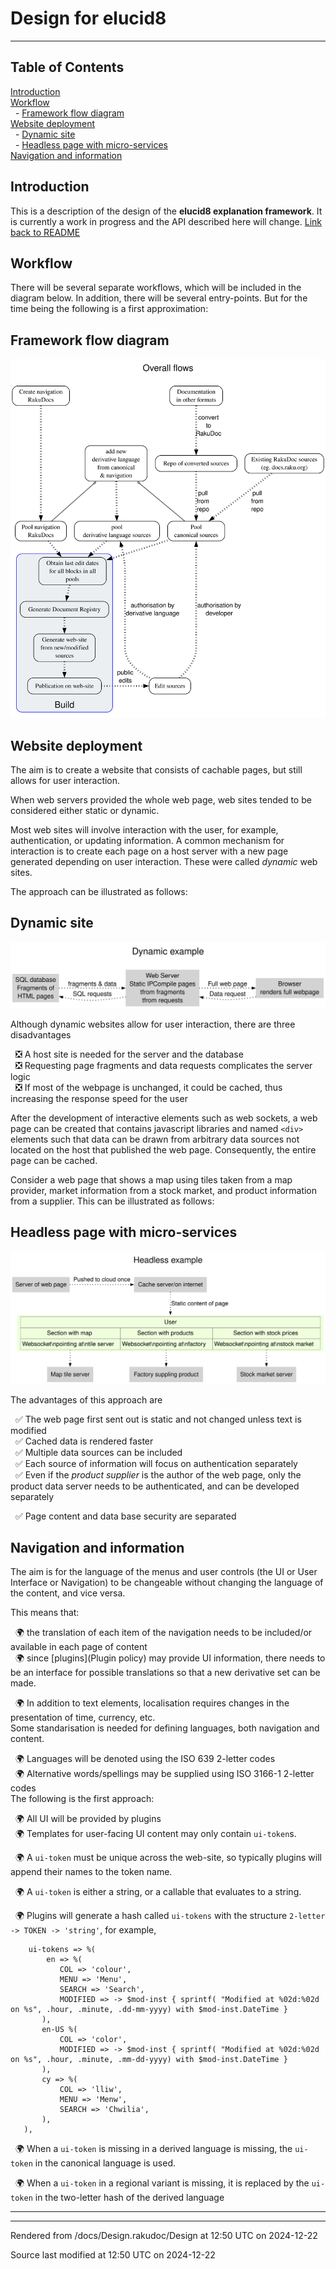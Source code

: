 
# Design for elucid8

----

## Table of Contents

<a href="#Introduction">Introduction</a>   
<a href="#Workflow">Workflow</a>   
&nbsp;&nbsp;- <a href="#Framework_flow_diagram">Framework flow diagram</a>   
<a href="#Website_deployment">Website deployment</a>   
&nbsp;&nbsp;- <a href="#Dynamic_site">Dynamic site</a>   
&nbsp;&nbsp;- <a href="#Headless_page_with_micro-services">Headless page with micro-services</a>   
<a href="#Navigation_and_information">Navigation and information</a>   


<div id="Introduction"></div>

## Introduction
<span class="para" id="6c96b2c"></span>This is a description of the design of the **elucid8 explanation framework**. It is currently a work in progress and the API described here will change. [Link back to README](README.md) 

<div id="Workflow"></div>

## Workflow
<span class="para" id="7c74ec9"></span>There will be several separate workflows, which will be included in the diagram below. In addition, there will be several entry-points. But for the time being the following is a first approximation: 


<div id="Framework flow diagram"></div><div id="Framework_flow_diagram"></div>

## Framework flow diagram
![](Design_Framework_flow_diagram.svg)
<div id="Website deployment"></div><div id="Website_deployment"></div>

## Website deployment
<span class="para" id="ebeb85d"></span>The aim is to create a website that consists of cachable pages, but still allows for user interaction. 

<span class="para" id="8f5d2bf"></span>When web servers provided the whole web page, web sites tended to be considered either static or dynamic. 

<span class="para" id="5ff3fb6"></span>Most web sites will involve interaction with the user, for example, authentication, or updating information. A common mechanism for interaction is to create each page on a host server with a new page generated depending on user interaction. These were called *dynamic* web sites. 

<span class="para" id="23aef73"></span>The approach can be illustrated as follows: 


<div id="Dynamic site"></div><div id="Dynamic_site"></div>

## Dynamic site
![](Design_Dynamic_site.svg)

<span class="para" id="93e852d"></span>Although dynamic websites allow for user interaction, there are three disadvantages 



&nbsp;&nbsp;❎ A host site is needed for the server and the database  
&nbsp;&nbsp;❎ Requesting page fragments and data requests complicates the server logic  
&nbsp;&nbsp;❎ If most of the webpage is unchanged, it could be cached, thus increasing the response speed for the user  

<span class="para" id="964a3cd"></span>After the development of interactive elements such as web sockets, a web page can be created that contains javascript libraries and named ` <div> ` elements such that data can be drawn from arbitrary data sources not located on the host that published the web page. Consequently, the entire page can be cached. 

<span class="para" id="846101b"></span>Consider a web page that shows a map using tiles taken from a map provider, market information from a stock market, and product information from a supplier. This can be illustrated as follows: 


<div id="Headless page with micro-services"></div><div id="Headless_page_with_micro-services"></div>

## Headless page with micro-services
![](Design_Headless_page_with_micro-services.svg)

<span class="para" id="a8c3f49"></span>The advantages of this approach are 



&nbsp;&nbsp;✅ The web page first sent out is static and not changed unless text is modified  
&nbsp;&nbsp;✅ Cached data is rendered faster  
&nbsp;&nbsp;✅ Multiple data sources can be included  
&nbsp;&nbsp;✅ Each source of information will focus on authentication separately  
&nbsp;&nbsp;✅ <span class="para" id="b8894c5"></span>Even if the *product supplier* is the author of the web page, only the product data server needs to be authenticated, and can be developed separately 

  
&nbsp;&nbsp;✅ Page content and data base security are separated  


<div id="Navigation and information"></div><div id="Navigation_and_information"></div>

## Navigation and information
<span class="para" id="279a05d"></span>The aim is for the language of the menus and user controls (the UI or User Interface or Navigation) to be changeable without changing the language of the content, and vice versa. 

<span class="para" id="480fa30"></span>This means that: 



&nbsp;&nbsp;🌍 the translation of each item of the navigation needs to be included/or available in each page of content  
&nbsp;&nbsp;🌍 <span class="para" id="fa02b98"></span>since [plugins](Plugin policy) may provide UI information, there needs to be an interface for possible translations so that a new derivative set can be made. 

  
&nbsp;&nbsp;🌍 In addition to text elements, localisation requires changes in the presentation of time, currency, etc.  
<span class="para" id="59d7e0c"></span>Some standarisation is needed for defining languages, both navigation and content. 



&nbsp;&nbsp;🌍 Languages will be denoted using the ISO 639 2-letter codes  
&nbsp;&nbsp;🌍 Alternative words/spellings may be supplied using ISO 3166-1 2-letter codes  
<span class="para" id="f45ea30"></span>The following is the first approach: 



&nbsp;&nbsp;🌍 All UI will be provided by plugins  
&nbsp;&nbsp;🌍 <span class="para" id="657489e"></span>Templates for user-facing UI content may only contain `ui-token`s. 

  
&nbsp;&nbsp;🌍 <span class="para" id="6e785b5"></span>A `ui-token` must be unique across the web-site, so typically plugins will append their names to the token name. 

  
&nbsp;&nbsp;🌍 <span class="para" id="5e6146a"></span>A `ui-token` is either a string, or a callable that evaluates to a string. 

  
&nbsp;&nbsp;🌍 <span class="para" id="4354301"></span>Plugins will generate a hash called `ui-tokens` with the structure `2-letter -> TOKEN -> 'string'`, for example, 


```
    ui-tokens => %(
        en => %(
           COL => 'colour',
           MENU => 'Menu',
           SEARCH => 'Search',
           MODIFIED => -> $mod-inst { sprintf( "Modified at %02d:%02d on %s", .hour, .minute, .dd-mm-yyyy) with $mod-inst.DateTime }
       ),
       en-US %(
           COL => 'color',
           MODIFIED => -> $mod-inst { sprintf( "Modified at %02d:%02d on %s", .hour, .minute, .mm-dd-yyyy) with $mod-inst.DateTime }
       ),
       cy => %(
           COL => 'lliw',
           MENU => 'Menw',
           SEARCH => 'Chwilia',
       ),
   ),
```  
&nbsp;&nbsp;🌍 <span class="para" id="a9f1f3b"></span>When a `ui-token` is missing in a derived language is missing, the `ui-token` in the canonical language is used. 

  
&nbsp;&nbsp;🌍 <span class="para" id="2828cce"></span>When a `ui-token` in a regional variant is missing, it is replaced by the `ui-token` in the two-letter hash of the derived language



----

----

Rendered from /docs/Design.rakudoc/Design at 12:50 UTC on 2024-12-22

Source last modified at 12:50 UTC on 2024-12-22


